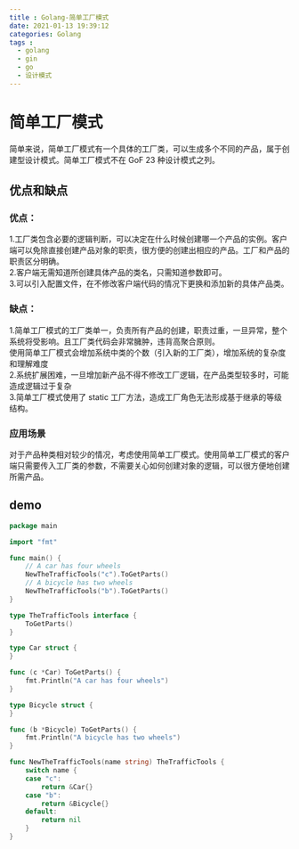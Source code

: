 ```yaml
---
title : Golang-简单工厂模式
date: 2021-01-13 19:39:12
categories: Golang
tags :
  - golang
  - gin
  - go
  - 设计模式
---
```

# 简单工厂模式
简单来说，简单工厂模式有一个具体的工厂类，可以生成多个不同的产品，属于创建型设计模式。简单工厂模式不在 GoF 23 种设计模式之列。

## 优点和缺点
### 优点：
1.工厂类包含必要的逻辑判断，可以决定在什么时候创建哪一个产品的实例。客户端可以免除直接创建产品对象的职责，很方便的创建出相应的产品。工厂和产品的职责区分明确。  
2.客户端无需知道所创建具体产品的类名，只需知道参数即可。  
3.可以引入配置文件，在不修改客户端代码的情况下更换和添加新的具体产品类。
### 缺点：
1.简单工厂模式的工厂类单一，负责所有产品的创建，职责过重，一旦异常，整个系统将受影响。且工厂类代码会非常臃肿，违背高聚合原则。  
使用简单工厂模式会增加系统中类的个数（引入新的工厂类），增加系统的复杂度和理解难度  
2.系统扩展困难，一旦增加新产品不得不修改工厂逻辑，在产品类型较多时，可能造成逻辑过于复杂  
3.简单工厂模式使用了 static 工厂方法，造成工厂角色无法形成基于继承的等级结构。
### 应用场景
对于产品种类相对较少的情况，考虑使用简单工厂模式。使用简单工厂模式的客户端只需要传入工厂类的参数，不需要关心如何创建对象的逻辑，可以很方便地创建所需产品。

## demo
``` go
package main

import "fmt"

func main() {
	// A car has four wheels
	NewTheTrafficTools("c").ToGetParts()
	// A bicycle has two wheels
	NewTheTrafficTools("b").ToGetParts()
}

type TheTrafficTools interface {
	ToGetParts()
}

type Car struct {
}

func (c *Car) ToGetParts() {
	fmt.Println("A car has four wheels")
}

type Bicycle struct {
}

func (b *Bicycle) ToGetParts() {
	fmt.Println("A bicycle has two wheels")
}

func NewTheTrafficTools(name string) TheTrafficTools {
	switch name {
	case "c":
		return &Car{}
	case "b":
		return &Bicycle{}
	default:
		return nil
	}
}
```
